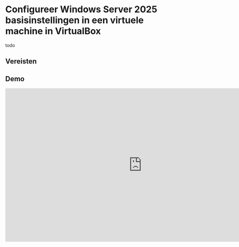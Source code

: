 # Configureer Windows Server 2025 basisinstellingen in een virtuele machine in VirtualBox
todo

## Vereisten


## Demo
<iframe width="854" height="480" src="https://www.youtube.com/embed/BDYNDJKugeU?autoplay=0&loop=0&mute=0" title="YouTube video player" frameborder="0" allow="accelerometer; autoplay; clipboard-write; encrypted-media; gyroscope; picture-in-picture; web-share" referrerpolicy="strict-origin-when-cross-origin" allowfullscreen></iframe>